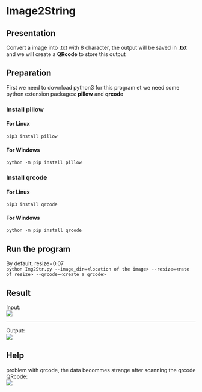 # Image2String  
## Presentation  
Convert a image into .txt with 8 character, the output will be saved in **.txt** and we will create a **QRcode** to store this output  
## Preparation 
First we need to download python3 for this program et we need some python extension packages: **pillow** and **qrcode**
### Install pillow    
#### For Linux  
`pip3 install pillow` 
#### For Windows
`python -m pip install pillow`   
### Install qrcode  
#### For Linux   
`pip3 install qrcode`  
#### For Windows
`python -m pip install qrcode`  
## Run the program
By default, resize=0.07  
`python Img2Str.py --image_dir=<location of the image> --resize=<rate of resize> --qrcode=<create a qrcode>`  
## Result
Input:  
![](https://github.com/AkiraXD0712/Image2String/blob/master/res/input.jpg?raw=true)
***
Output:  
![](https://github.com/AkiraXD0712/Image2String/blob/master/res/output.jpg?raw=true)
## Help
problem with qrcode, the data becommes strange after scanning the qrcode
QRcode:  
![](https://github.com/AkiraXD0712/Image2String/blob/master/res/qrcode.png?raw=true)
